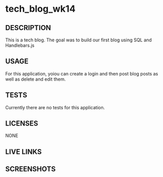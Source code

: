 # tech_blog_wk14

## DESCRIPTION
This is a tech blog. The goal was to build our first blog using SQL and Handlebars.js

## USAGE
For this application, yoiou can create a login and then post blog posts as well as delete and edit them.

## TESTS
Currently there are no tests for this application.

## LICENSES
NONE

## LIVE LINKS

## SCREENSHOTS